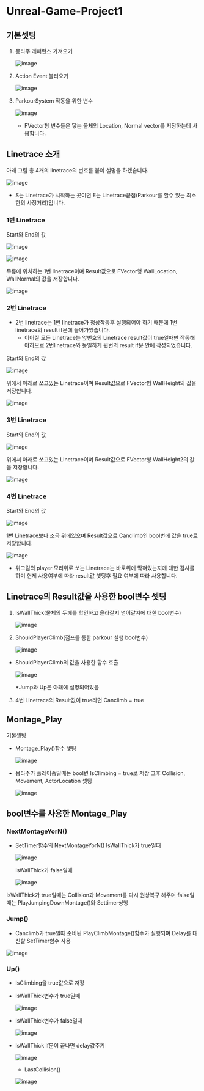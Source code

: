 # Unreal-Game-Project1

## 기본셋팅
1. 몽타주 레퍼런스 가져오기
   
   ![image](https://github.com/HanYooTae/Unreal-Game-Project1/assets/123162344/a9f0d4c4-8626-4bd3-a3de-2e96fbee9cc4)
     
2. Action Event 불러오기
   
   ![image](https://github.com/HanYooTae/Unreal-Game-Project1/assets/123162344/ba01eda7-79c7-4b7a-a713-7f7574dc5c70)

3. ParkourSystem 작동을 위한 변수

   ![image](https://github.com/HanYooTae/Unreal-Game-Project1/assets/123162344/d2bc3f47-07ae-4d02-929c-184f7d3ed761)
   
   - FVector형 변수들은 닿는 물체의 Location, Normal vector를 저장하는데 사용합니다.


## Linetrace 소개
아래 그림 총 4개의 linetrace의 번호를 붙여 설명을 하겠습니다.

![image](https://github.com/HanYooTae/Unreal-Game-Project1/assets/123162344/fcab60c9-f30c-42cb-8b42-650304082a0b)

- S는 Linetrace가 시작하는 곳이면 E는 Linetrace끝점(Parkour를 할수 있는 최소한의 사정거리)입니다.
  
### 1번 Linetrace
Start와 End의 값

![image](https://github.com/HanYooTae/Unreal-Game-Project1/assets/123162344/5d188c0e-866c-4a95-a672-784fe99b0555)

![image](https://github.com/HanYooTae/Unreal-Game-Project1/assets/123162344/0ee9a629-4e45-43aa-8376-8d72d808a8fd)

무릎에 위치하는 1번 linetrace이며 Result값으로 FVector형 WallLocation, WallNormal의 값을 저장합니다.

![image](https://github.com/HanYooTae/Unreal-Game-Project1/assets/123162344/08a9cdea-cc60-4484-beab-48a6d7ff9c87)

### 2번 Linetrace
* 2번 linetrace는 1번 linetrace가 정상작동후 실행되어야 하기 때문에 1번 linetrace의 result if문에 들어가있습니다.
  - 이어질 모든 Linetrace는 앞번호의 Linetrace result값이 true일때만 작동해야하므로 2번linetrace와 동일하게 윗번의 result if문 안에 작성되었습니다.

    
Start와 End의 값

![image](https://github.com/HanYooTae/Unreal-Game-Project1/assets/123162344/c07a950b-412b-402b-ac0d-b8c9bc05493c)

위에서 아래로 쏘고있는 Linetrace이며 Result값으로 FVector형 WallHeight의 값을 저장합니다.

![image](https://github.com/HanYooTae/Unreal-Game-Project1/assets/123162344/b1a460bc-29af-437a-a686-09cbb717f2eb)

### 3번 Linetrace
Start와 End의 값

![image](https://github.com/HanYooTae/Unreal-Game-Project1/assets/123162344/96085102-0f8a-4092-82e8-8e33c587d519)

위에서 아래로 쏘고있는 Linetrace이며 Result값으로 FVector형 WallHeight2의 값을 저장합니다.

![image](https://github.com/HanYooTae/Unreal-Game-Project1/assets/123162344/5973384c-73e4-47dd-ae52-878c85cd8b89)

### 4번 Linetrace
Start와 End의 값

![image](https://github.com/HanYooTae/Unreal-Game-Project1/assets/123162344/5e057ef4-b13f-4540-9881-2d8961da2549)

1번 Linetrace보다 조금 위에있으며 Result값으로 Canclimb인 bool변에 값을 true로 저장합니다.

![image](https://github.com/HanYooTae/Unreal-Game-Project1/assets/123162344/ef804cb4-127a-4830-9300-c3d6a1f1cd77)

* 위그림의 player 모리위로 쏘는 Linetrace는 바로위에 막혀있는지에 대한 검사를 하며 현제 사용여부에 따라 result값 셋팅후 필요 여부에 따라 사용합니다.

## Linetrace의 Result값을 사용한 bool변수 셋팅
1. IsWallThick(물체의 두께를 학인하고 올라갈지 넘어갈지에 대한 bool변수)

   ![image](https://github.com/HanYooTae/Unreal-Game-Project1/assets/123162344/c1a8a021-caf6-4fe6-a79f-0fc37f6d5b3e)
  
2. ShouldPlayerClimb(점프를 통한 parkour 실행 bool변수)

   ![image](https://github.com/HanYooTae/Unreal-Game-Project1/assets/123162344/5c52659c-eef6-44ba-9c26-60b4fc0eee27)

- ShouldPlayerClimb의 값을 사용한 함수 호출

  ![image](https://github.com/HanYooTae/Unreal-Game-Project1/assets/123162344/72991cf7-9968-4246-ac97-0a735ba99dba)

   *Jump와 Up은 아래에 설명되어있음
3. 4번 Linetrace의 Result값이 true라면 Canclimb = true

## Montage_Play
기본셋팅
- Montage_Play()함수 셋팅

   ![image](https://github.com/HanYooTae/Unreal-Game-Project1/assets/123162344/24888e72-1d3f-418d-b5e9-a8ed1c9625c3)

   
- 몽타주가 플레이중일때는 bool변 IsClimbing = true로 저장 그후 Collision, Movement, ActorLocation 셋팅

   ![image](https://github.com/HanYooTae/Unreal-Game-Project1/assets/123162344/5f7e6b4b-03b4-4839-9df3-74bea54e9879)


## bool변수를 사용한 Montage_Play
### NextMontageYorN()
- SetTimer함수의 NextMontageYorN()
  IsWallThick가 true일때

   ![image](https://github.com/HanYooTae/Unreal-Game-Project1/assets/123162344/e3fe6ecc-f19a-4d4d-9124-5f0d94b2d884)

  IsWallThick가 false일때

   ![image](https://github.com/HanYooTae/Unreal-Game-Project1/assets/123162344/eda0ba43-64a5-4c81-83df-a643c0179151)

IsWallThick가 true일때는 Collision과 Movement를 다시 원상복구 해주며 false일때는 PlayJumpingDownMontage()와 Settimer싱행

### Jump()
- Canclimb가 true일때 준비된 PlayClimbMontage()함수가 실행되며 Delay를 대신할 SetTimer함수 사용

![image](https://github.com/HanYooTae/Unreal-Game-Project1/assets/123162344/6afa8daa-eb38-48cc-bd5f-baed60432745)

### Up()
- IsClimbing을 true값으로 저장
- IsWallThick변수가 true일때

  ![image](https://github.com/HanYooTae/Unreal-Game-Project1/assets/123162344/abe9b82b-5e40-46ef-87c4-5e1aa5b41940)

- IsWallThick변수가 false일때

  ![image](https://github.com/HanYooTae/Unreal-Game-Project1/assets/123162344/047c5d26-56e6-424e-83a6-3635f8df374a)

- IsWallThick if문이 끝나면 delay값주기

  ![image](https://github.com/HanYooTae/Unreal-Game-Project1/assets/123162344/2a8c6fa2-ca4f-40f9-b92a-8a076dcd2f4d)

   *  LastCollision()

     ![image](https://github.com/HanYooTae/Unreal-Game-Project1/assets/123162344/0acb2b8e-8e8d-43b9-b4a3-8d5993321d86)

        


